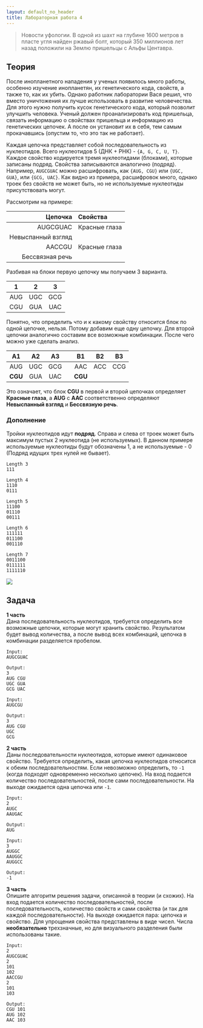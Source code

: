 ```yaml
---
layout: default_no_header
title: Лабораторная работа 4
---
```


> Новости уфологии. В одной из шахт на глубине 1600 метров в пласте угля найден ржавый болт, 
> который 350 миллионов лет назад положили на Землю пришельцы с Альфы Центавра.


## Теория

После инопланетного нападения у ученых появилось много работы, особенно изучение инопланетян, их генетического кода, свойств, 
а также то, как их убить. Однако работник лаборатории Вася решил, что вместо уничтожения их лучше использовать в развитие человечества.
Для этого нужно получить кусок генетического кода, который позволит улучшить человека. Ученый должен проанализировать код пришельца,
связать информацию о свойствах пришельца и информацию из генетических цепочек. А после он установит их в себя, тем самым прокачавшись 
(опустим то, что это так не работает).

Каждая цепочка представляет собой последовательность из нуклеотидов. Всего нуклеотидов 5 (ДНК + РНК) - `{A, G, C, U, T}`. 
Каждое свойство кодируется тремя нуклеотидами (блоками), которые записаны подряд. Свойства записываются аналогично (подряд). 
Например, `AUGCGUAC` можно расшифровать, как `{AUG, CGU}` или `{UGC, GUA}`, или `{GCG, UAC}`. Как видно из примера, 
расшифровок много, однако троек без свойств не может быть, но не используемые нуклеотиды присутствовать могут.

Рассмотрим на примере:

Цепочка|Свойства
--:|:--
AUGCGUAC|Красные глаза
|Невыспанный взгляд
AACCGU|Красные глаза
|Бессвязная речь

Разбивая на блоки первую цепочку мы получаем 3 варианта.

1|2|3
:--:|:--:|:--:
AUG|UGC|GCG
CGU|GUA|UAC

Понятно, что определить что и к какому свойству относится блок по одной цепочке, нельзя. Потому добавим еще одну цепочку.
Для второй цепочки аналогично составим все возможные комбинации. После чего можно уже сделать анализ. 

A1|A2|A3||B1|B2|B3
:--:|:--:|:--:|--|:--:|:--:|:--:
AUG|UGC|GCG||AAC|ACC|CCG
**CGU**|GUA|UAC||**CGU**||

Это означает, что блок **CGU** в первой и второй цепочках определяет **Красные глаза**, а **AUG** с **AAC** соответственно 
определяют **Невыспанный взгляд** и **Бессвязную речь**.

### Дополнение

Тройки нуклеотидов идут **подряд**. Справа и слева от троек может быть максимум пустых 2 нуклеотида (не используемых). 
В данном примере используемые нуклеотиды будут обозначены 1, а не используемые - 0 (Подряд идущих трех нулей не бывает).

```
Length 3
111

Length 4
1110
0111

Length 5
11100
01110
00111

Length 6
111111
011100
001110

Length 7
0011100
0111111
1111110
```

<img class="img-small" src="https://media1.tenor.com/images/9a638570a6e1d34fe3527a09c5e637b5/tenor.gif"/>

## Задача

**1 часть**  
Дана последовательность нуклеотидов, требуется определить все возможные цепочки, которые могут хранить свойство. Результатом будет 
вывод количества, а после вывод всех комбинаций, цепочка в комбинации разделяется пробелом.

```
Input:
AUGCGUAC

Output:
3
AUG CGU
UGC GUA
GCG UAC

Input:
AUGCGU

Output:
3
AUG CGU
UGC
GCG
```

**2 часть**  
Даны последовательности нуклеотидов, которые имеют одинаковое свойство. Требуется определить, какая цепочка нуклеотидов
относится к обеим последовательностям. Если невозможно определить, то `-1` (когда подходят одновременно несколько цепочек). 
На вход подается количество последовательностей, после сами последовательности. На выходе ожидается одна цепочка или `-1`.

```
Input:
2
AUGC
AAUGAС

Output:
AUG

Input:
3
AUGGС
AAUGGC
AUGGCC

Output:
-1
```

**3 часть**  
Опишите алгоритм решения задачи, описанной в теории (и схожих). На вход подается количество последовательностей, после последовательность, количество 
свойств и сами свойства (и так для каждой последовательности). На выходе ожидается пара: цепочка и свойство. Для упрощения 
свойства представлены в виде чисел. Числа **необязательно** трехзначные, но для визуального разделения были использованы такие.

```
Input:
2
AUGCGUAC
2
101
102
AACCGU
2
101
103

Output:
CGU 101
AUG 102
AAC 103
```
